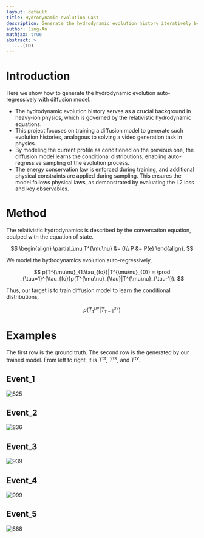 ```yaml
---
layout: default
title: Hydrodynamic-evolution-Cast
description: Generate the hydrodynamic evolution history iteratively by diffusion model 
author: Jing-An
mathjax: true
abstract: >
  ....(TD)
---
```


# Introduction

Here we show how to generate the hydrodynamic evolution auto-regressively with diffusion model.



* The hydrodynamic evolution history serves as a crucial background in heavy-ion physics, which is governed by the relativistic hydrodynamic equations.  
* This project focuses on training a diffusion model to generate such evolution histories, analogous to solving a video generation task in physics.
* By modeling the current profile as conditioned on the previous one, the diffusion model learns the conditional distributions, enabling auto-regressive sampling of the evolution process. 
* The energy conservation law is enforced during training, and additional physical constraints are applied during sampling. This ensures the model follows physical laws, as demonstrated by evaluating the L2 loss and key observables.

# Method
The relativistic hydrodynamics is described by the conversation equation, coulped with the equation of state.

$$
\begin{align}
\partial_\mu T^{\mu\nu} &= 0\\
P &= P(e)
\end{align}.
$$

We model the hydrodynamics evolution auto-regressively,

$$
p(T^{\mu\nu}_{1:\tau_{fo}}|T^{\mu\nu}_{0}) = \prod _{\tau=1}^{\tau_{fo}}p(T^{\mu\nu}_{\tau}|T^{\mu\nu}_{\tau-1}).
$$

Thus, our target is to train diffusion model to learn the conditional distributions,

$$
p(T^{\mu\nu}_{\tau}|T^{\mu\nu}_{\tau-1})
$$

# Examples
The first row is the ground truth. The second row is the generated by our trained model. From left to right, it is $T^{\tau\tau}$, $T^{\tau x}$, and $T^{\tau y}$.

## Event_1
![825](./assets/imgs/825alltau+final.gif)

## Event_2
![836](./assets/imgs/836alltau+final.gif)

## Event_3
![939](./assets/imgs/939alltau+final.gif)

## Event_4
![999](./assets/imgs/999alltau+final.gif)


## Event_5
![888](./assets/imgs/888alltau+final.gif)
